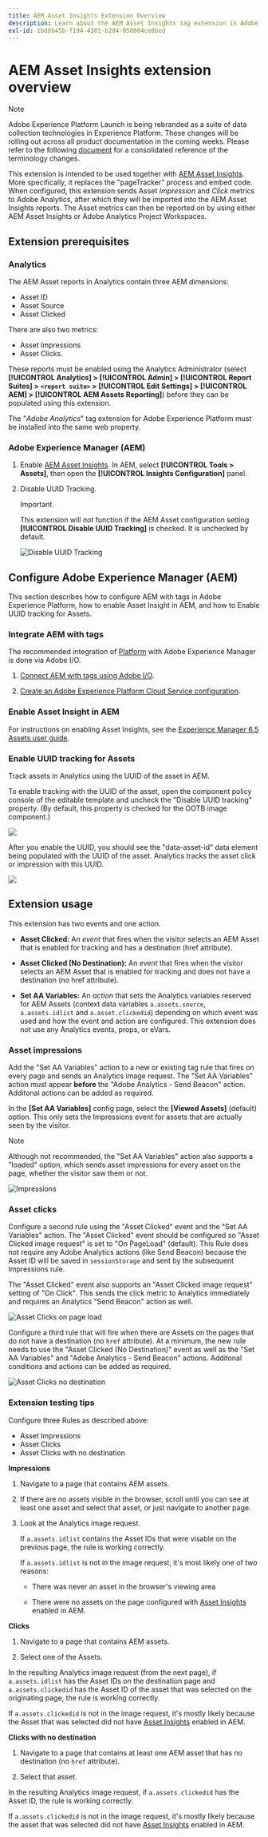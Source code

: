 ```yaml
---
title: AEM Asset Insights Extension Overview
description: Learn about the AEM Asset Insights tag extension in Adobe Experience Platform.
exl-id: 1bd8b45b-f194-4201-b2d4-050084ce8bed
---
```

# AEM Asset Insights extension overview

>[!NOTE]
>
>Adobe Experience Platform Launch is being rebranded as a suite of data collection technologies in Experience Platform. These changes will be rolling out across all product documentation in the coming weeks. Please refer to the following [document](../../../launch-term-updates.md) for a consolidated reference of the terminology changes.

This extension is intended to be used together with [AEM Asset Insights](https://experienceleague.adobe.com/docs/experience-manager-65/assets/managing/touch-ui-configuring-asset-insights.html). More specifically, it replaces the "pageTracker" process and embed code. When configured, this extension sends Asset *Impression* and *Click* metrics to Adobe Analytics, after which they will be imported into the AEM Asset Insights reports. The Asset metrics can then be reported on by using either AEM Asset Insights or Adobe Analytics Project Workspaces.

## Extension prerequisites
        
### Analytics

The AEM Asset reports in Analytics contain three AEM dimensions:

* Asset ID
* Asset Source
* Asset Clicked 

There are also two metrics:
* Asset Impressions
* Asset Clicks. 

These reports must be enabled using the Analytics Administrator (select **[!UICONTROL Analytics] > [!UICONTROL Admin] > [!UICONTROL Report Suites] > `<report suite>` > [!UICONTROL Edit Settings] > [!UICONTROL AEM] > [!UICONTROL AEM Assets Reporting]**) before they can be populated using this extension.

The "*Adobe Analytics*" tag extension for Adobe Experience Platform must be installed into the same web property.
        
### Adobe Experience Manager (AEM)
                        
1. Enable [AEM Asset Insights](https://experienceleague.adobe.com/docs/experience-manager-65/assets/managing/touch-ui-configuring-asset-insights.html). In AEM, select **[!UICONTROL Tools > Assets]**, then open the **[!UICONTROL Insights Configuration]** panel. 
                        
1. Disable UUID Tracking. 

    >[!IMPORTANT] 
    >
    >This extension will *not* function if the AEM Asset configuration setting **[!UICONTROL Disable UUID Tracking]** is checked. It is unchecked by default. 

    ![Disable UUID Tracking](images/disableassets.jpg)
    
## Configure Adobe Experience Manager (AEM)

This section describes how to configure AEM with tags in Adobe Experience Platform, how to enable Asset Insight in AEM, and how to Enable UUID tracking for Assets.

### Integrate AEM with tags

The recommended integration of [Platform](https://experienceleague.adobe.com/docs/experience-manager-learn/sites/integrations/experience-platform-launch/overview.html) with Adobe Experience Manager is done via Adobe I/O.

1. [Connect AEM with tags using Adobe I/O](https://experienceleague.adobe.com/docs/experience-manager-learn/sites/integrations/experience-platform-launch/connect-aem-launch-adobe-io.html).

2. [Create an Adobe Experience Platform Cloud Service configuration](https://experienceleague.adobe.com/docs/experience-manager-learn/sites/integrations/experience-platform-launch/create-launch-cloud-service.html).

### Enable Asset Insight in AEM

For instructions on enabling Asset Insights, see the [Experience Manager 6.5 Assets user guide](https://experienceleague.adobe.com/docs/experience-manager-65/assets/managing/touch-ui-configuring-asset-insights.html).

### Enable UUID tracking for Assets

Track assets in Analytics using the UUID of the asset in AEM. 

To enable tracking with the UUID of the asset, open the component policy console of the editable template and uncheck the "Disable UUID tracking" property. (By default, this property is checked for the OOTB image component.)
 
![](images/uuid.png)

After you enable the UUID, you should see the "data-asset-id" data element being populated with the UUID of the asset. Analytics tracks the asset click or impression with this UUID.
 
![](images/uuid-code.png)

## Extension usage
    
This extension has two events and one action.
        
* **Asset Clicked:** An _event_ that fires when the visitor selects an AEM Asset that is enabled for tracking and has a destination (href attribute).
        
* **Asset Clicked (No Destination):** An _event_ that fires when the visitor selects an AEM Asset that is enabled for tracking and does not have a destination (no href attribute).
        
* **Set AA Variables:** An _action_ that sets the Analytics variables reserved for AEM Assets (context data variables `a.assets.source`, `a.assets.idlist` and `a.asset.clickedid`) depending on which event was used and how the event and action are configured. This extension does not use any Analytics events, props, or eVars.

### Asset impressions
    
Add the "Set AA Variables" action to a new or existing tag rule that fires on every page and sends an Analytics image request. The "Set AA Variables" action must appear **before** the "Adobe Analytics - Send Beacon" action. Additonal actions can be added as required.
    
In the **[Set AA Variables]** config page, select the **[Viewed Assets]** (default) option. This only sets the Impressions event for assets that are actually seen by the visitor.

>[!NOTE]
>
>Although not recommended, the "Set AA Variables" action also supports a "loaded" option, which sends asset impressions for every asset on the page, whether the visitor saw them or not.
    
![Impressions](images/sendImpressions.jpg)

    
### Asset clicks
    
Configure a second rule using the "Asset Clicked" event and the "Set AA Variables" action. The "Asset Clicked" event should be configured so "Asset Clicked image request" is set to "On PageLoad" (default). This Rule does not require any Adobe Analytics actions (like Send Beacon) because the Asset ID will be saved in `sessionStorage` and sent by the subsequent Impressions rule.

The "Asset Clicked" event also supports an "Asset Clicked image request" setting of "On Click". This sends the click metric to Analytics immediately and requires an Analytics "Send Beacon" action as well.
    
![Asset Clicks on page load](images/sendClickOnPageload.jpg)
    
Configure a third rule that will fire when there are Assets on the pages that do not have a destination (no `href` attribute). At a minimum, the new rule needs to use the "Asset Clicked (No Destination)" event as well as the "Set AA Variables" and "Adobe Analytics - Send Beacon" actions. Additonal conditions and actions can be added as required. 
    
![Asset Clicks no destination](images/sendClickOnClickNoDestination.jpg)
    
### Extension testing tips
    
Configure three Rules as described above:

* Asset Impressions
* Asset Clicks
* Asset Clicks with no destination
    
**Impressions** 

1. Navigate to a page that contains AEM assets. 

1. If there are no assets visible in the browser, scroll until you can see at least one asset and select that asset, or just navigate to another page.

1. Look at the Analytics image request. 

    If `a.assets.idlist` contains the Asset IDs that were visable on the previous page, the rule is working correctly. 
    
    If `a.assets.idlist` is not in the image request, it's most likely one of two reasons:
    
    * There was never an asset in the browser's viewing area
    
    * There were no assets on the page configured with [Asset Insights](https://experienceleague.adobe.com/docs/experience-manager-65/assets/managing/touch-ui-configuring-asset-insights.html) enabled in AEM.
    
**Clicks** 

1. Navigate to a page that contains AEM assets.

1. Select one of the Assets. 

In the resulting Analytics image request (from the next page), if `a.assets.idlist` has the Asset IDs on the destination page and `a.assets.clickedid` has the Asset ID of the asset that was selected on the originating page, the rule is working correctly. 

If `a.assets.clickedid` is not in the image request, it's mostly likely because the Asset that was selected did not have [Asset Insights](https://experienceleague.adobe.com/docs/experience-manager-65/assets/managing/touch-ui-configuring-asset-insights.html) enabled in AEM.
    
**Clicks with no destination** 

1. Navigate to a page that contains at least one AEM asset that has no destination (no `href` attribute).

1. Select that asset. 

In the resulting Analytics image request, if `a.assets.clickedid` has the Asset ID, the rule is working correctly. 

If `a.assets.clickedid` is not in the image request, it's mostly likely because the asset that was selected did not have [Asset Insights](https://experienceleague.adobe.com/docs/experience-manager-65/assets/managing/touch-ui-configuring-asset-insights.html) enabled in AEM.

